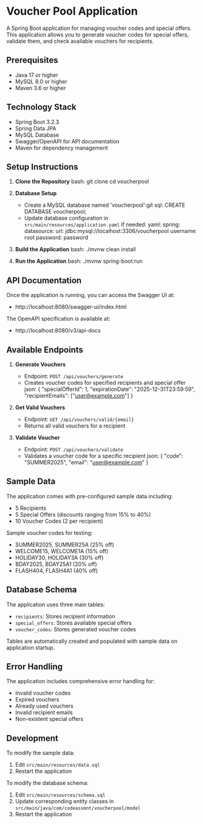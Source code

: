 # Voucher Pool Application

A Spring Boot application for managing voucher codes and special offers. This application allows you to generate voucher codes for special offers, validate them, and check available vouchers for recipients.

## Prerequisites

- Java 17 or higher
- MySQL 8.0 or higher
- Maven 3.6 or higher

## Technology Stack

- Spring Boot 3.2.3
- Spring Data JPA
- MySQL Database
- Swagger/OpenAPI for API documentation
- Maven for dependency management

## Setup Instructions

1. **Clone the Repository**
   bash:
   git clone <repository-url>
   cd voucherpool

2. **Database Setup**
   - Create a MySQL database named 'voucherpool':git
   sql:
   CREATE DATABASE voucherpool;
   - Update database configuration in `src/main/resources/application.yaml` if needed:
   yaml:
   spring:
     datasource:
       url: jdbc:mysql://localhost:3306/voucherpool
       username: root
       password: password
   

3. **Build the Application**
   bash:
   ./mvnw clean install
   

4. **Run the Application**
   bash:
   ./mvnw spring-boot:run
   

## API Documentation

Once the application is running, you can access the Swagger UI at:
- http://localhost:8080/swagger-ui/index.html

The OpenAPI specification is available at:
- http://localhost:8080/v3/api-docs

## Available Endpoints

1. **Generate Vouchers**
   - Endpoint: `POST /api/vouchers/generate`
   - Creates voucher codes for specified recipients and special offer
   json:
   {
     "specialOfferId": 1,
     "expirationDate": "2025-12-31T23:59:59",
     "recipientEmails": ["user@example.com"]
   }
   

2. **Get Valid Vouchers**
   - Endpoint: `GET /api/vouchers/valid/{email}`
   - Returns all valid vouchers for a recipient

3. **Validate Voucher**
   - Endpoint: `POST /api/vouchers/validate`
   - Validates a voucher code for a specific recipient
   json:
   {
     "code": "SUMMER2025",
     "email": "user@example.com"
   }

## Sample Data

The application comes with pre-configured sample data including:
- 5 Recipients
- 5 Special Offers (discounts ranging from 15% to 40%)
- 10 Voucher Codes (2 per recipient)

Sample voucher codes for testing:
- SUMMER2025, SUMMER25A (25% off)
- WELCOME15, WELCOME1A (15% off)
- HOLIDAY30, HOLIDAY3A (30% off)
- BDAY2025, BDAY25A1 (20% off)
- FLASH404, FLASH4A1 (40% off)

## Database Schema

The application uses three main tables:
- `recipients`: Stores recipient information
- `special_offers`: Stores available special offers
- `voucher_codes`: Stores generated voucher codes

Tables are automatically created and populated with sample data on application startup.

## Error Handling

The application includes comprehensive error handling for:
- Invalid voucher codes
- Expired vouchers
- Already used vouchers
- Invalid recipient emails
- Non-existent special offers

## Development

To modify the sample data:
1. Edit `src/main/resources/data.sql`
2. Restart the application

To modify the database schema:
1. Edit `src/main/resources/schema.sql`
2. Update corresponding entity classes in `src/main/java/com/codeassmnt/voucherpool/model`
3. Restart the application
